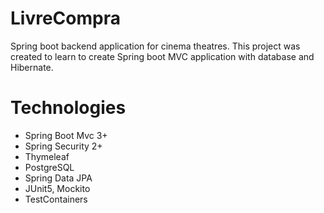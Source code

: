 # LivreCompra
Spring boot backend application for cinema theatres. This project was created to learn to create Spring boot MVC application with database and Hibernate.

# Technologies
* Spring Boot Mvc 3+
* Spring Security 2+
* Thymeleaf
* PostgreSQL
* Spring Data JPA
* JUnit5, Mockito
* TestContainers
